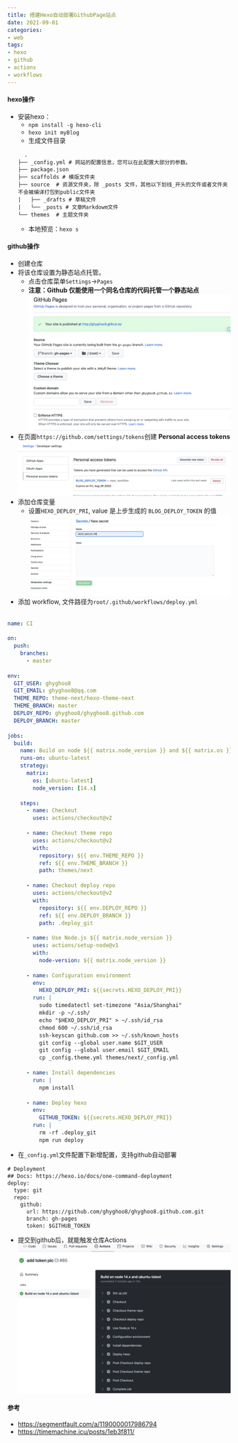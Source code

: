 ```yaml
---
title: 搭建Hexo自动部署GithubPage站点
date: 2021-09-01
categories: 
- web
tags:
- hexo
- github
- actions
- workflows
---
```


#### hexo操作
* 安装hexo：
  * ```npm install -g hexo-cli```
  * ```hexo init myBlog```
  * 生成文件目录
  ```
    .
  ├── _config.yml # 网站的配置信息，您可以在此配置大部分的参数。 
  ├── package.json
  ├── scaffolds # 模版文件夹
  ├── source  # 资源文件夹，除 _posts 文件，其他以下划线_开头的文件或者文件夹不会被编译打包到public文件夹
  |   ├── _drafts # 草稿文件
  |   └── _posts # 文章Markdowm文件 
  └── themes  # 主题文件夹
  ``` 
  * 本地预览：```hexo s```

#### github操作
* 创建仓库
* 将该仓库设置为静态站点托管。
  * 点击仓库菜单```Settings```->```Pages```
  * **注意：Github 仅能使用一个同名仓库的代码托管一个静态站点**
![logo](/imgs/a/github-pages.png)
* 在页面```https://github.com/settings/tokens```创建 **Personal access tokens**
  ![token](/imgs/a/token.png)
* 添加仓库变量
  * 设置```HEXO_DEPLOY_PRI```, value 是上步生成的 ```BLOG_DEPLOY_TOKEN``` 的值
  ![pri](/imgs/a/pri.jpg)
* 添加 workflow, 文件路径为```root/.github/workflows/deploy.yml```
```yml

name: CI

on:
  push:
    branches:
      - master

env:
  GIT_USER: ghyghoo8
  GIT_EMAIL: ghyghoo8@qq.com
  THEME_REPO: theme-next/hexo-theme-next
  THEME_BRANCH: master
  DEPLOY_REPO: ghyghoo8/ghyghoo8.github.com
  DEPLOY_BRANCH: master

jobs:
  build:
    name: Build on node ${{ matrix.node_version }} and ${{ matrix.os }}
    runs-on: ubuntu-latest
    strategy:
      matrix:
        os: [ubuntu-latest]
        node_version: [14.x]

    steps:
      - name: Checkout
        uses: actions/checkout@v2

      - name: Checkout theme repo
        uses: actions/checkout@v2
        with:
          repository: ${{ env.THEME_REPO }}
          ref: ${{ env.THEME_BRANCH }}
          path: themes/next

      - name: Checkout deploy repo
        uses: actions/checkout@v2
        with:
          repository: ${{ env.DEPLOY_REPO }}
          ref: ${{ env.DEPLOY_BRANCH }}
          path: .deploy_git

      - name: Use Node.js ${{ matrix.node_version }}
        uses: actions/setup-node@v1
        with:
          node-version: ${{ matrix.node_version }}

      - name: Configuration environment
        env:
          HEXO_DEPLOY_PRI: ${{secrets.HEXO_DEPLOY_PRI}}
        run: |
          sudo timedatectl set-timezone "Asia/Shanghai"
          mkdir -p ~/.ssh/
          echo "$HEXO_DEPLOY_PRI" > ~/.ssh/id_rsa
          chmod 600 ~/.ssh/id_rsa
          ssh-keyscan github.com >> ~/.ssh/known_hosts
          git config --global user.name $GIT_USER
          git config --global user.email $GIT_EMAIL
          cp _config.theme.yml themes/next/_config.yml

      - name: Install dependencies
        run: |
          npm install

      - name: Deploy hexo
        env: 
          GITHUB_TOKEN: ${{secrets.HEXO_DEPLOY_PRI}}
        run: |
          rm -rf .deploy_git
          npm run deploy

```

* 在```_config.yml```文件配置下新增配置，支持github自动部署
```
# Deployment
## Docs: https://hexo.io/docs/one-command-deployment
deploy:
  type: git
  repo:
    github:
      url: https://github.com/ghyghoo8/ghyghoo8.github.com.git
      branch: gh-pages
      token: $GITHUB_TOKEN

```

* 提交到github后，就能触发仓库Actions
![ci](/imgs/a/ci.png)


#### 参考
* https://segmentfault.com/a/1190000017986794
* https://timemachine.icu/posts/1eb3f811/
